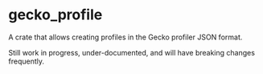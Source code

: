 # gecko_profile

A crate that allows creating profiles in the Gecko profiler JSON format.

Still work in progress, under-documented, and will have breaking changes frequently.
